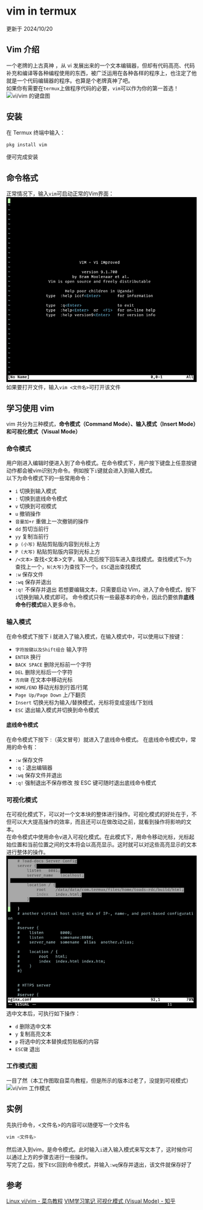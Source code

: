 # vim in termux
更新于 2024/10/20
## Vim 介绍
一个老牌的上古真神 ，从 vi 发展出来的一个文本编辑器，但却有代码高亮、代码补充和编译等各种编程使用的东西，被广泛运用在各种各样的程序上，也注定了他就是一个代码编辑器的程序。也算是个老牌真神了吧。  
如果你有需要在`termux`上做程序代码的必要，`vim`可以作为你的第一首选！
![vi/vim 的键盘图](https://www.runoob.com/wp-content/uploads/2015/10/vi-vim-cheat-sheet-sch.gif)
## 安装
在 Termux 终端中输入：
```bash
pkg install vim
```
便可完成安装
## 命令格式
正常情况下，输入`vim`可启动正常的Vim界面：
![vim 界面](../_img/termux/vim-normal.jpg)
如果要打开文件，输入`vim <文件名>`可打开该文件
## 学习使用 vim
vim 共分为三种模式，**命令模式（Command Mode）、输入模式（Insert Mode）和可视化模式（Visual Mode）**
### 命令模式
用户刚进入编辑时便进入到了命令模式。在命令模式下，用户按下键盘上任意按键动作都会被vim识别为命令。例如按下`i`键就会进入到输入模式。  
以下为命令模式下的一些常用命令：
- `i` 切换到输入模式
- `:` 切换到底线命令模式
- `v` 切换到可视模式
- `u` 撤销操作
- `音量加+r` 重做上一次撤销的操作
- `dd` 剪切当前行
- `yy` 复制当前行
- `p (小写)` 粘贴剪贴版内容到光标上方
- `P (大写)` 粘贴剪贴版内容到光标上方
- `/<文本>` 查找\<文本\>文字，输入完后按下回车进入查找模式。查找模式下`n`为查找上一个，`N(大写)`为查找下一个。`ESC`退出查找模式
- `:w` 保存文件
- `:wq` 保存并退出
- `:q!` 不保存并退出
若想要编辑文本，只需要启动 Vim，进入了命令模式，按下`i`切换到输入模式即可。
命令模式只有一些最基本的命令，因此仍要依靠**底线命令行模式**输入更多命令。
### 输入模式
在命令模式下按下 i 就进入了输入模式，在输入模式中，可以使用以下按键：
- `字符按键以及Shift组合` 输入字符
- `ENTER` 换行
- `BACK SPACE` 删除光标前一个字符
- `DEL` 删除光标后一个字符
- `方向键` 在文本中移动光标
- `HOME/END` 移动光标到行首/行尾
- `Page Up/Page Down` 上/下翻页
- `Insert` 切换光标为输入/替换模式，光标将变成竖线/下划线
- `ESC` 退出输入模式并切换到命令模式
#### 底线命令模式
在命令模式下按下 :（英文冒号）就进入了底线命令模式。
在底线命令模式中，常用的命令有：
- `:w` 保存文件
- `:q`：退出编辑器
- `:wq` 保存文件并退出
- `:q!` 强制退出不保存修改
按 ESC 键可随时退出底线命令模式
### 可视化模式
在可视化模式下，可以对一个文本块的整体进行操作。可视化模式的好处在于，不但可以大大提高操作的效率，而且还可以在做改动之前，就看到操作将影响的文本。  
在命令模式中使用命令v进入可视化模式。在此模式下，用命令移动光标，光标起始位置和当前位置之间的文本将会以高亮显示。这时就可以对这些高亮显示的文本进行整体的操作。
![可视化被选中的高亮文本](../_img/termux/vim-visual.jpg)
选中文本后，可执行如下操作：
- `d` 删除选中文本
- `y` 复制高亮文本
- `p` 将选中的文本替换成剪贴板的内容
- `ESC键` 退出
### 工作模式图
一目了然（本工作图取自菜鸟教程，但是所示的版本过老了，没提到可视模式）
![vi/vim 工作模式](https://www.runoob.com/wp-content/uploads/2014/07/vim-vi-workmodel.png)
## 实例
先执行命令，\<文件名\>的内容可以随便写一个文件名
```bash
vim <文件名>
```
然后进入到vim，是命令模式。此时输入`i`进入输入模式来写文本了，这时候你可以通过上方的步骤去进行一些操作。  
写完了之后，按下`ESC`回到命令模式，并输入`:wq`保存并退出，该文件就保存好了
## 参考
[Linux vi/vim - 菜鸟教程](https://www.runoob.com/linux/linux-vim.html)
[VIM学习笔记 可视化模式 (Visual Mode) - 知乎](https://zhuanlan.zhihu.com/p/58513837)